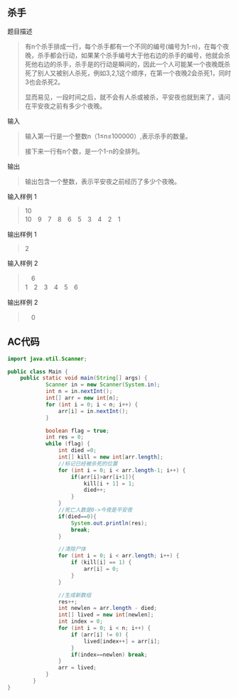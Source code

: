 ## 杀手

题目描述

> 有n个杀手排成一行，每个杀手都有一个不同的编号(编号为1-n)，在每个夜晚，杀手都会行动，如果某个杀手编号大于他右边的杀手的编号，他就会杀死他右边的杀手，杀手是的行动是瞬间的，因此一个人可能某一个夜晚既杀死了别人又被别人杀死，例如3,2,1这个顺序，在第一个夜晚2会杀死1，同时3也会杀死2。
>
> 显而易见，一段时间之后，就不会有人杀或被杀，平安夜也就到来了，请问在平安夜之前有多少个夜晚。

输入
>输入第一行是一个整数n（1≤n≤100000）,表示杀手的数量。
>
>接下来一行有n个数，是一个1-n的全排列。

输出
>输出包含一个整数，表示平安夜之前经历了多少个夜晚。

输入样例 1 
> 10  
10　9　7　8　6　5　3　4　2　1

输出样例 1
> 2

输入样例 2 
>　6  
1　2　3　4　5　6

输出样例 2
>　0

## AC代码
```java
import java.util.Scanner;

public class Main {
    public static void main(String[] args) {
        	Scanner in = new Scanner(System.in);
            int n = in.nextInt();
            int[] arr = new int[n];
            for (int i = 0; i < n; i++) {
                arr[i] = in.nextInt();
            }

            boolean flag = true;
            int res = 0;
            while (flag) {
                int died =0;
                int[] kill = new int[arr.length];
                //标记已经被杀死的位置
                for (int i = 0; i < arr.length-1; i++) {
                    if(arr[i]>arr[i+1]){
                        kill[i + 1] = 1;
                        died++;
                    }
                }
                //死亡人数是0->今夜是平安夜
                if(died==0){
                    System.out.println(res);
                    break;
                }

                //清除尸体
                for (int i = 0; i < arr.length; i++) {
                    if (kill[i] == 1) {
                        arr[i] = 0;
                    }
                }

                //生成新数组
                res++;
                int newlen = arr.length - died;
                int[] lived = new int[newlen];
                int index = 0;
                for (int i = 0; i < n; i++) {
                    if (arr[i] != 0) {
                        lived[index++] = arr[i];
                    }
                    if(index==newlen) break;
                }
                arr = lived;
            }
        }
}
```